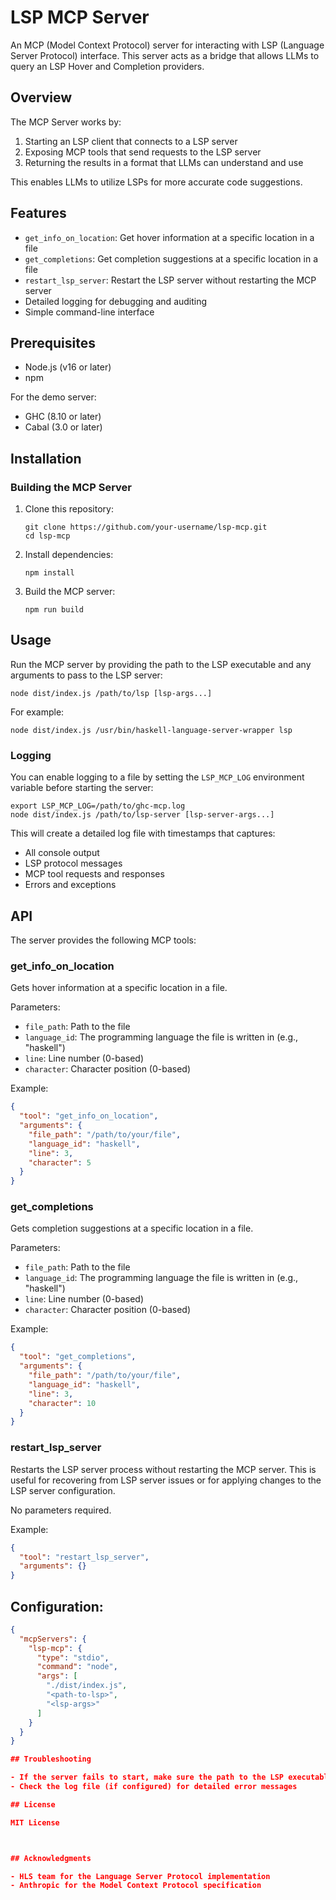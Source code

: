 # LSP MCP Server

An MCP (Model Context Protocol) server for interacting with  LSP (Language Server Protocol) interface.
This server acts as a bridge that allows LLMs to query an LSP Hover and Completion providers.

## Overview

The  MCP Server works by:
1. Starting an LSP client that connects to a LSP server
2. Exposing MCP tools that send requests to the LSP server
3. Returning the results in a format that LLMs can understand and use

This enables LLMs to utilize LSPs for more accurate code suggestions.


## Features

- `get_info_on_location`: Get hover information at a specific location in a file
- `get_completions`: Get completion suggestions at a specific location in a file
- `restart_lsp_server`: Restart the LSP server without restarting the MCP server
- Detailed logging for debugging and auditing
- Simple command-line interface

## Prerequisites

- Node.js (v16 or later)
- npm

For the demo server:
- GHC (8.10 or later)
- Cabal (3.0 or later)

## Installation

### Building the MCP Server

1. Clone this repository:
   ```
   git clone https://github.com/your-username/lsp-mcp.git
   cd lsp-mcp
   ```

2. Install dependencies:
   ```
   npm install
   ```

3. Build the MCP server:
   ```
   npm run build
   ```

## Usage

Run the MCP server by providing the path to the LSP executable and any arguments to pass to the LSP server:

```
node dist/index.js /path/to/lsp [lsp-args...]
```

For example:
```
node dist/index.js /usr/bin/haskell-language-server-wrapper lsp
```

### Logging

You can enable logging to a file by setting the `LSP_MCP_LOG` environment variable before starting the server:

```
export LSP_MCP_LOG=/path/to/ghc-mcp.log
node dist/index.js /path/to/lsp-server [lsp-server-args...]
```

This will create a detailed log file with timestamps that captures:
- All console output
- LSP protocol messages
- MCP tool requests and responses
- Errors and exceptions

## API

The server provides the following MCP tools:

### get_info_on_location

Gets hover information at a specific location in a file.

Parameters:
- `file_path`: Path to the file
- `language_id`: The programming language the file is written in (e.g., "haskell")
- `line`: Line number (0-based)
- `character`: Character position (0-based)

Example:
```json
{
  "tool": "get_info_on_location",
  "arguments": {
    "file_path": "/path/to/your/file",
    "language_id": "haskell",
    "line": 3,
    "character": 5
  }
}
```

### get_completions

Gets completion suggestions at a specific location in a file.

Parameters:
- `file_path`: Path to the file
- `language_id`: The programming language the file is written in (e.g., "haskell")
- `line`: Line number (0-based)
- `character`: Character position (0-based)

Example:
```json
{
  "tool": "get_completions",
  "arguments": {
    "file_path": "/path/to/your/file",
    "language_id": "haskell",
    "line": 3,
    "character": 10
  }
}
```

### restart_lsp_server

Restarts the LSP server process without restarting the MCP server. This is useful for recovering from LSP server issues or for applying changes to the LSP server configuration.

No parameters required.

Example:
```json
{
  "tool": "restart_lsp_server",
  "arguments": {}
}
```

## Configuration:

```json
{
  "mcpServers": {
    "lsp-mcp": {
      "type": "stdio",
      "command": "node",
      "args": [
        "./dist/index.js",
        "<path-to-lsp>",
        "<lsp-args>"
      ]
    }
  }
}

## Troubleshooting

- If the server fails to start, make sure the path to the LSP executable is correct
- Check the log file (if configured) for detailed error messages

## License

MIT License



## Acknowledgments

- HLS team for the Language Server Protocol implementation
- Anthropic for the Model Context Protocol specification
